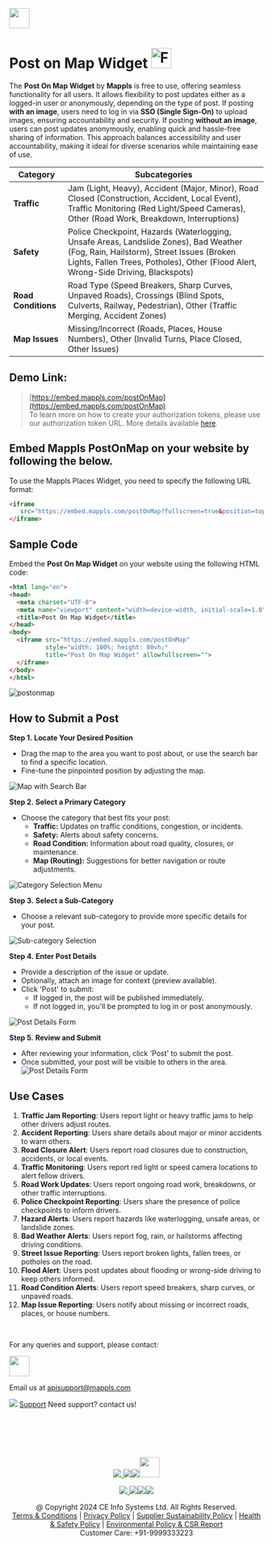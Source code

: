 [<img src="https://about.mappls.com/about/images/MAPPLS-MapmyIndia-logo.png" height="40"/> </p>](https://about.mappls.com/api/)

# Post on Map Widget          <img src="https://cdn-icons-png.flaticon.com/256/9933/9933548.png" height="40" alt="Free"/>

The **Post On Map Widget** by **Mappls** is free to use, offering seamless functionality for all users. It allows flexibility to post updates either as a logged-in user or anonymously, depending on the type of post. If posting **with an image**, users need to log in via **SSO (Single Sign-On)** to upload images, ensuring accountability and security. If posting **without an image**, users can post updates anonymously, enabling quick and hassle-free sharing of information. This approach balances accessibility and user accountability, making it ideal for diverse scenarios while maintaining ease of use.

| **Category**     | **Subcategories**                                      |
|------------------|--------------------------------------------------------|
| **Traffic**      | Jam (Light, Heavy), Accident (Major, Minor), Road Closed (Construction, Accident, Local Event), Traffic Monitoring (Red Light/Speed Cameras), Other (Road Work, Breakdown, Interruptions) |
| **Safety**       | Police Checkpoint, Hazards (Waterlogging, Unsafe Areas, Landslide Zones), Bad Weather (Fog, Rain, Hailstorm), Street Issues (Broken Lights, Fallen Trees, Potholes), Other (Flood Alert, Wrong-Side Driving, Blackspots) |
| **Road Conditions** | Road Type (Speed Breakers, Sharp Curves, Unpaved Roads), Crossings (Blind Spots, Culverts, Railway, Pedestrian), Other (Traffic Merging, Accident Zones) |
| **Map Issues**   | Missing/Incorrect (Roads, Places, House Numbers), Other (Invalid Turns, Place Closed, Other Issues) |


## Demo Link: 
> [https://embed.mappls.com/postOnMap](https://embed.mappls.com/postOnMap) <br>
To learn more on how to create your authorization tokens, please use our authorization token URL. More details available [here](https://developer.mappls.com/mapping/tokenGeneration/).

## Embed Mappls PostOnMap on your website by following the below.

To use the Mappls Places Widget, you need to specify the following URL format:
```html
<iframe 
   src="https://embed.mappls.com/postOnMap?fullscreen=true&position=top-left&zoom=16&pitch=45" style="width: 100%; height: 80vh;" allowfullscreen="">
</iframe>
```

## Sample Code

Embed the **Post On Map Widget** on your website using the following HTML code:

```html
<html lang="en">
<head>
  <meta charset="UTF-8">
  <meta name="viewport" content="width=device-width, initial-scale=1.0">
  <title>Post On Map Widget</title>
</head>
<body>
  <iframe src="https://embed.mappls.com/postOnMap" 
          style="width: 100%; height: 80vh;" 
          title="Post On Map Widget" allowfullscreen="">
  </iframe>
</body>
</html>
```

![postonmap](/postonmap/postonmapdoc/1.PNG) 


## How to Submit a Post

**Step 1.** **Locate Your Desired Position**
   - Drag the map to the area you want to post about, or use the search bar to find a specific location.
   - Fine-tune the pinpointed position by adjusting the map.

   ![Map with Search Bar](/postonmap/postonmapdoc/2.PNG)

**Step 2.** **Select a Primary Category**
   - Choose the category that best fits your post:
     - **Traffic:** Updates on traffic conditions, congestion, or incidents.
     - **Safety:** Alerts about safety concerns.
     - **Road Condition:** Information about road quality, closures, or maintenance.
     - **Map (Routing):** Suggestions for better navigation or route adjustments.

   ![Category Selection Menu](/postonmap/postonmapdoc/2.PNG)

**Step 3.** **Select a Sub-Category**
   - Choose a relevant sub-category to provide more specific details for your post.

   ![Sub-category Selection](/postonmap/postonmapdoc/3.PNG)

**Step 4.** **Enter Post Details**
   - Provide a description of the issue or update.
   - Optionally, attach an image for context (preview available).
   - Click 'Post' to submit:
     - If logged in, the post will be published immediately.
     - If not logged in, you'll be prompted to log in or post anonymously.

   ![Post Details Form](/postonmap/postonmapdoc/4.PNG)

**Step 5.** **Review and Submit**
   - After reviewing your information, click 'Post' to submit the post. 
   - Once submitted, your post will be visible to others in the area.
   ![Post Details Form](/postonmap/postonmapdoc/5.PNG)

<!-- ## Access Required

To use the Post On Map Widget, you need the following access:

1. **Map Access** – View and interact with the map.
2. **Place Search** – Search for places and locations.
3. **Text Search** – Search locations by keywords.
4. **SSO Login** – Optional, for authenticated users (not required for anonymous posting).
5. **Add Post API** – Endpoint for submitting posts.
6. **Add Asset API** – Upload images for posts.
7. **POI Access** – Access Point of Interest (POI) data when dragging the map marker. -->

<!-- ![API Integration Diagram](#) -->




## Use Cases

1. **Traffic Jam Reporting**: Users report light or heavy traffic jams to help other drivers adjust routes.
2. **Accident Reporting**: Users share details about major or minor accidents to warn others.
3. **Road Closure Alert**: Users report road closures due to construction, accidents, or local events.
4. **Traffic Monitoring**: Users report red light or speed camera locations to alert fellow drivers.
5. **Road Work Updates**: Users report ongoing road work, breakdowns, or other traffic interruptions.
6. **Police Checkpoint Reporting**: Users share the presence of police checkpoints to inform drivers.
7. **Hazard Alerts**: Users report hazards like waterlogging, unsafe areas, or landslide zones.
8. **Bad Weather Alerts**: Users report fog, rain, or hailstorms affecting driving conditions.
9. **Street Issue Reporting**: Users report broken lights, fallen trees, or potholes on the road.
10. **Flood Alert**: Users post updates about flooding or wrong-side driving to keep others informed.
11. **Road Condition Alerts**: Users report speed breakers, sharp curves, or unpaved roads.
12. **Map Issue Reporting**: Users notify about missing or incorrect roads, places, or house numbers.

<br>

For any queries and support, please contact: 

[<img src="https://about.mappls.com/images/mappls-logo.svg" height="40"/> </p>](https://about.mappls.com/api/)
Email us at [apisupport@mappls.com](mailto:apisupport@mappls.com)


![](https://www.mapmyindia.com/api/img/icons/support.png)
[Support](https://about.mappls.com/contact/)
Need support? contact us!

<br></br>
<br></br>

[<p align="center"> <img src="https://forum.mappls.com/uploads/default/original/1X/06259be1fb3006347ade2ee843cf16e9f16ce997.png"/> ](https://forum.mappls.com/)[![](https://www.mapmyindia.com/api/img/icons/blog.png)](https://about.mappls.com/blog/)[![](https://www.mapmyindia.com/api/img/icons/gethub.png)](https://github.com/mappls-api)[<img src="https://mmi-api-team.s3.ap-south-1.amazonaws.com/API-Team/npm-logo.one-third%5B1%5D.png" height="40"/> </p>](https://www.npmjs.com/org/mapmyindia) 



[<p align="center"> <img src="https://www.mapmyindia.com/june-newsletter/icon4.png"/> ](https://www.facebook.com/Mapplsofficial)[![](https://www.mapmyindia.com/june-newsletter/icon2.png)](https://twitter.com/mappls)[![](https://www.mapmyindia.com/newsletter/2017/aug/llinkedin.png)](https://www.linkedin.com/company/mappls/)[![](https://www.mapmyindia.com/june-newsletter/icon3.png)](https://www.youtube.com/channel/UCAWvWsh-dZLLeUU7_J9HiOA)




<div align="center">@ Copyright 2024 CE Info Systems Ltd. All Rights Reserved.</div>

<div align="center"> <a href="https://about.mappls.com/api/terms-&-conditions">Terms & Conditions</a> | <a href="https://about.mappls.com/about/privacy-policy">Privacy Policy</a> | <a href="https://about.mappls.com/pdf/mapmyIndia-sustainability-policy-healt-labour-rules-supplir-sustainability.pdf">Supplier Sustainability Policy</a> | <a href="https://about.mappls.com/pdf/Health-Safety-Management.pdf">Health & Safety Policy</a> | <a href="https://about.mappls.com/pdf/Environment-Sustainability-Policy-CSR-Report.pdf">Environmental Policy & CSR Report</a>

<div align="center">Customer Care: +91-9999333223</div>